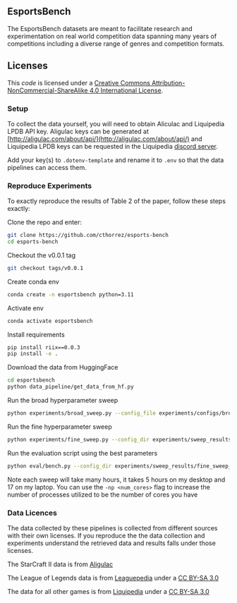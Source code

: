 ## EsportsBench
The EsportsBench datasets are meant to facilitate research and experimentation on real world competition data spanning many years of competitions including a diverse range of genres and competition formats.

## Licenses
This *code* is licensed under a
[Creative Commons Attribution-NonCommercial-ShareAlike 4.0 International License][cc-by-nc-sa].

[cc-by-nc-sa]: http://creativecommons.org/licenses/by-nc-sa/4.0/


### Setup
To collect the data yourself, you will need to obtain Aliculac and Liquipedia LPDB API key. Aligulac keys can be generated at [http://aligulac.com/about/api/](http://aligulac.com/about/api/) and Liquipedia LPDB keys can be requested in the Liquipedia [discord server](https://discord.gg/hW3T8BQr).

Add your key(s) to `.dotenv-template` and rename it to `.env` so that the data pipelines can access them.


### Reproduce Experiments
To exactly reproduce the results of Table 2 of the paper, follow these steps exactly:

Clone the repo and enter:
```bash
git clone https://github.com/cthorrez/esports-bench
cd esports-bench
```

Checkout the v0.0.1 tag
```bash
git checkout tags/v0.0.1
```

Create conda env
```bash
conda create -n esportsbench python=3.11
```

Activate env
```bash
conda activate esportsbench
```

Install requirements
```bash
pip install riix==0.0.3
pip install -e .
```

Download the data from HuggingFace
```bash
cd esportsbench
python data_pipeline/get_data_from_hf.py
```

Run the broad hyperparameter sweep
```bash
python experiments/broad_sweep.py --config_file experiments/configs/broad_sweep_config.yaml
```

Run the fine hyperparameter sweep
```bash
python experiments/fine_sweep.py --config_dir experiments/sweep_results/broad_sweep_7D_1000
```

Run the evaluation script using the best parameters
```bash
python eval/bench.py --config_dir experiments/sweep_results/fine_sweep_7D_1000/
```

Note each sweep will take many hours, it takes 5 hours on my desktop and 17 on my laptop.
You can use the `-np <num_cores>` flag to increase the number of processes utilized to be the number of cores you have 

### Data Licences
The data collected by these pipelines is collected from different sources with their own licenses. If you reproduce the the data collection and experiments understand the retrieved data and results falls under those licenses.

The StarCraft II data is from [Aligulac](http://aligulac.com/)

The League of Legends data is from [Leaguepedia](https://lol.fandom.com/) under a [CC BY-SA 3.0](https://creativecommons.org/licenses/by-sa/3.0/)

The data for all other games is from [Liquipedia](https://liquipedia.net/) under a [CC BY-SA 3.0](https://creativecommons.org/licenses/by-sa/3.0/)
